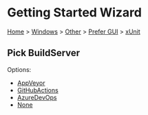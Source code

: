 <!--
GENERATED FILE - DO NOT EDIT
This file was generated by [MarkdownSnippets](https://github.com/SimonCropp/MarkdownSnippets).
Source File: /docs/mdsource/wiz/Windows_Other_Gui_xUnit.source.md
To change this file edit the source file and then run MarkdownSnippets.
-->

# Getting Started Wizard

[Home](/docs/wiz/readme.md) > [Windows](Windows.md) > [Other](Windows_Other.md) > [Prefer GUI](Windows_Other_Gui.md) > [xUnit](Windows_Other_Gui_xUnit.md)

## Pick BuildServer

Options:
 * [AppVeyor](Windows_Other_Gui_xUnit_AppVeyor.md)
 * [GitHubActions](Windows_Other_Gui_xUnit_GitHubActions.md)
 * [AzureDevOps](Windows_Other_Gui_xUnit_AzureDevOps.md)
 * [None](Windows_Other_Gui_xUnit_None.md)
